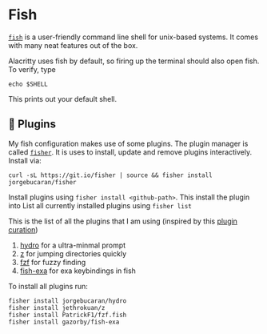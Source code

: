 # Fish

[`fish`](https://fishshell.com/) is a user-friendly command line shell for unix-based systems. It comes with many neat features out of the box. 

Alacritty uses fish by default, so firing up the terminal should also open fish. To verify, type

```shell
echo $SHELL
```

This prints out your default shell.

## :electric_plug: Plugins

My fish configuration makes use of some plugins. The plugin manager is called [`fisher`](https://github.com/jorgebucaran/fisher). 
It is uses to install, update and remove plugins interactively. Install via:

```shell
curl -sL https://git.io/fisher | source && fisher install jorgebucaran/fisher
```

Install plugins using `fisher install <github-path>`. This install the plugin into 
List all currently installed plugins using `fisher list`

This is the list of all the plugins that I am using (inspired by this [plugin curation](https://github.com/jorgebucaran/awsm.fish))

1. [hydro](https://github.com/jorgebucaran/hydro) for a ultra-minmal prompt
2. [z](https://github.com/jethrokuan/z) for jumping directories quickly
3. [fzf](https://github.com/PatrickF1/fzf.fish) for fuzzy finding
4. [fish-exa](https://github.com/gazorby/fish-exa) for exa keybindings in fish

To install all plugins run:

```
fisher install jorgebucaran/hydro
fisher install jethrokuan/z
fisher install PatrickF1/fzf.fish
fisher install gazorby/fish-exa
```
